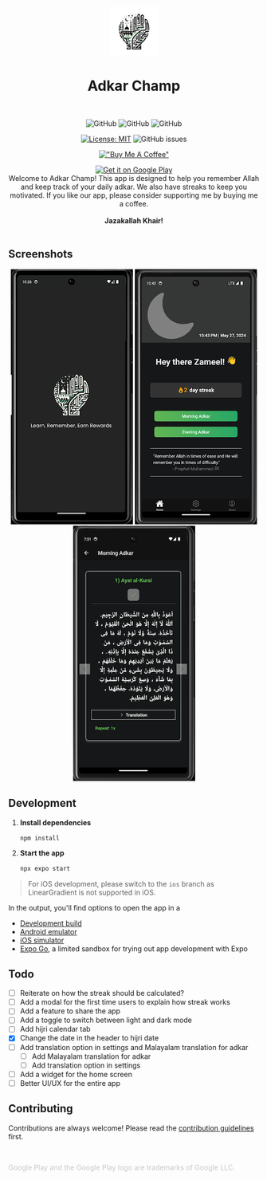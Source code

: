 <div align="center">
  <picture>
 <source media="(prefers-color-scheme: dark)" srcset="./Screenshots/light-logo.png" width="100px">
 <img alt="Logo of Adkar Champ" width="100px" src="./Screenshots/dark-logo.png">
</picture>
  <h1>Adkar Champ</h1>
</div>

<br>

<div align="center">

![GitHub](https://img.shields.io/badge/Version-1.3.4-blue)
![GitHub](https://img.shields.io/badge/Platform-Android-lightgrey)
![GitHub](https://img.shields.io/badge/Status-Active-brightgreen)

[![License: MIT](https://img.shields.io/badge/License-MIT-yellow.svg)](https://github.com/zameel7/adkar-streak/blob/main/LICENSE.md)
![GitHub issues](https://img.shields.io/github/issues/zameel7/adkar-streak)

[!["Buy Me A Coffee"](https://www.buymeacoffee.com/assets/img/custom_images/orange_img.png)](https://www.buymeacoffee.com/zameel7)

</div>

<div align="center">
  <a href='https://play.google.com/store/apps/details?id=com.zameel7.adkarstreak&pcampaignid=pcampaignidMKT-Other-global-all-co-prtnr-py-PartBadge-Mar2515-1'>
    <img alt='Get it on Google Play' src='https://play.google.com/intl/en_us/badges/static/images/badges/en_badge_web_generic.png' width="200"/>
  </a>
</div>

<div align="center">Welcome to Adkar Champ! This app is designed to help you remember Allah and keep track of your daily adkar. We also have streaks to keep you motivated. If you like our app, please consider supporting me by buying me a coffee. <br><br><b>Jazakallah Khair!</b></div>
<br>

## Screenshots

<div align="center">
  <img src="./Screenshots/1.png" alt="Screenshot 1" width="245">
  <img src="./Screenshots/2.png" alt="Screenshot 2" width="245">
  <img src="./Screenshots/3.png" alt="Screenshot 3" width="245">
</div>

## Development

1. **Install dependencies**

    ```bash
    npm install
    ```

2. **Start the app**
    ```bash
    npx expo start
    ```

> For iOS development, please switch to the `ios` branch as LinearGradient is not supported in iOS.

In the output, you'll find options to open the app in a

-   [Development build](https://docs.expo.dev/develop/development-builds/introduction/)
-   [Android emulator](https://docs.expo.dev/workflow/android-studio-emulator/)
-   [iOS simulator](https://docs.expo.dev/workflow/ios-simulator/)
-   [Expo Go](https://expo.dev/go), a limited sandbox for trying out app development with Expo

## Todo

- [ ] Reiterate on how the streak should be calculated?
- [ ] Add a modal for the first time users to explain how streak works
- [ ] Add a feature to share the app
- [ ] Add a toggle to switch between light and dark mode
- [ ] Add hijri calendar tab
- [x] Change the date in the header to hijri date
- [ ] Add translation option in settings and Malayalam translation for adkar
  - [ ] Add Malayalam translation for adkar
  - [ ] Add translation option in settings
- [ ] Add a widget for the home screen
- [ ] Better UI/UX for the entire app

## Contributing

Contributions are always welcome! Please read the [contribution guidelines](./CONTRIBUTING.md) first.

<br>

<span style="color: #9998;">Google Play and the Google Play logo are trademarks of Google LLC.</span>
